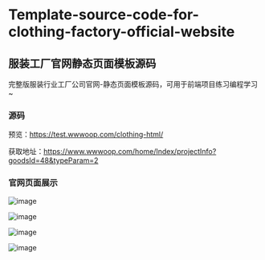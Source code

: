 # Template-source-code-for-clothing-factory-official-website
## 服装工厂官网静态页面模板源码

完整版服装行业工厂公司官网-静态页面模板源码，可用于前端项目练习编程学习~

### 源码

预览：https://test.wwwoop.com/clothing-html/

获取地址：https://www.wwwoop.com/home/Index/projectInfo?goodsId=48&typeParam=2

### 官网页面展示
![image](https://github.com/user-attachments/assets/57f4a55e-1a02-419e-b6be-0f5b8ab6797c)

![image](https://github.com/user-attachments/assets/18f459f0-da0a-4653-aee8-0950820c0314)

![image](https://github.com/user-attachments/assets/c620d48f-5a31-4278-9eeb-8fc28f5e82e3)

![image](https://github.com/user-attachments/assets/4ba00ef4-1dd5-44c2-b8f3-2e3098e69386)
